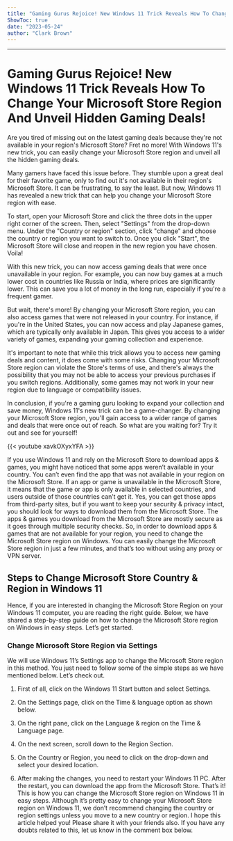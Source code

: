 ```yaml
---
title: "Gaming Gurus Rejoice! New Windows 11 Trick Reveals How To Change Your Microsoft Store Region And Unveil Hidden Gaming Deals!"
ShowToc: true 
date: "2023-05-24"
author: "Clark Brown"
---
```

*****
# Gaming Gurus Rejoice! New Windows 11 Trick Reveals How To Change Your Microsoft Store Region And Unveil Hidden Gaming Deals!

Are you tired of missing out on the latest gaming deals because they're not available in your region's Microsoft Store? Fret no more! With Windows 11's new trick, you can easily change your Microsoft Store region and unveil all the hidden gaming deals.

Many gamers have faced this issue before. They stumble upon a great deal for their favorite game, only to find out it's not available in their region's Microsoft Store. It can be frustrating, to say the least. But now, Windows 11 has revealed a new trick that can help you change your Microsoft Store region with ease.

To start, open your Microsoft Store and click the three dots in the upper right corner of the screen. Then, select "Settings" from the drop-down menu. Under the "Country or region" section, click "change" and choose the country or region you want to switch to. Once you click "Start", the Microsoft Store will close and reopen in the new region you have chosen. Voila!

With this new trick, you can now access gaming deals that were once unavailable in your region. For example, you can now buy games at a much lower cost in countries like Russia or India, where prices are significantly lower. This can save you a lot of money in the long run, especially if you're a frequent gamer.

But wait, there's more! By changing your Microsoft Store region, you can also access games that were not released in your country. For instance, if you're in the United States, you can now access and play Japanese games, which are typically only available in Japan. This gives you access to a wider variety of games, expanding your gaming collection and experience.

It's important to note that while this trick allows you to access new gaming deals and content, it does come with some risks. Changing your Microsoft Store region can violate the Store's terms of use, and there's always the possibility that you may not be able to access your previous purchases if you switch regions. Additionally, some games may not work in your new region due to language or compatibility issues.

In conclusion, if you're a gaming guru looking to expand your collection and save money, Windows 11's new trick can be a game-changer. By changing your Microsoft Store region, you'll gain access to a wider range of games and deals that were once out of reach. So what are you waiting for? Try it out and see for yourself!

{{< youtube xavkOXyxYFA >}} 



If you use Windows 11 and rely on the Microsoft Store to download apps & games, you might have noticed that some apps weren’t available in your country. You can’t even find the app that was not available in your region on the Microsoft Store.
If an app or game is unavailable in the Microsoft Store, it means that the game or app is only available in selected countries, and users outside of those countries can’t get it.
Yes, you can get those apps from third-party sites, but if you want to keep your security & privacy intact, you should look for ways to download them from the Microsoft Store. The apps & games you download from the Microsoft Store are mostly secure as it goes through multiple security checks.
So, in order to download apps & games that are not available for your region, you need to change the Microsoft Store region on Windows. You can easily change the Microsoft Store region in just a few minutes, and that’s too without using any proxy or VPN server.

 
## Steps to Change Microsoft Store Country & Region in Windows 11


Hence, if you are interested in changing the Microsoft Store Region on your Windows 11 computer, you are reading the right guide. Below, we have shared a step-by-step guide on how to change the Microsoft Store region on Windows in easy steps. Let’s get started.

 
### Change Microsoft Store Region via Settings


We will use Windows 11’s Settings app to change the Microsoft Store region in this method. You just need to follow some of the simple steps as we have mentioned below. Let’s check out.
1. First of all, click on the Windows 11 Start button and select Settings.

2. On the Settings page, click on the Time & language option as shown below.

3. On the right pane, click on the Language & region on the Time & Language page.

 
4. On the next screen, scroll down to the Region Section.

5. On the Country or Region, you need to click on the drop-down and select your desired location.

6. After making the changes, you need to restart your Windows 11 PC. After the restart, you can download the app from the Microsoft Store.
That’s it! This is how you can change the Microsoft Store region on Windows 11 in easy steps.
Although it’s pretty easy to change your Microsoft Store region on Windows 11, we don’t recommend changing the country or region settings unless you move to a new country or region. I hope this article helped you! Please share it with your friends also. If you have any doubts related to this, let us know in the comment box below.




